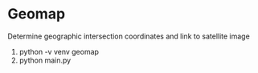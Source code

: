 # Geomap
Determine geographic intersection coordinates and link to satellite image
1. python -v venv geomap
2. python main.py
